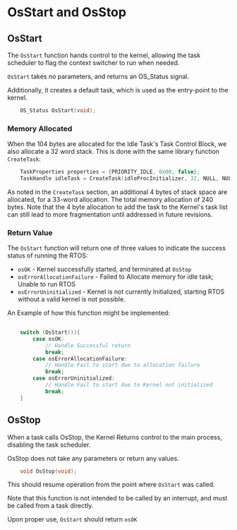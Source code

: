 # OsStart and OsStop
## OsStart

The `OsStart` function hands control to the kernel, allowing the task scheduler to flag the context switcher to run when needed.

`OsStart` takes no parameters, and returns an OS_Status signal.

Additionally, it creates a default task, which is used as the entry-point to the kernel.

```C
    OS_Status OsStart(void);
```


### Memory Allocated

When the 104 bytes are allocated for the Idle Task's Task Control Block, we also allocate a 32 word stack. This is done with the same library function `CreateTask`: 

```C
    TaskProperties properties = {PRIORITY_IDLE, 0x00, false};
    TaskHandle idleTask = CreateTask(idleProcInitializer, 32, NULL, NULL, properties);
```

As noted in the `CreateTask` section, an additional 4 bytes of stack space are allocated, for a 33-word allocation. The total memory allocation of 240 bytes. Note that the 4 byte allocation to add the task to the Kernel's task list can still lead to more fragmentation until addressed in future revisions.

### Return Value

The `OsStart` function will return one of three values to indicate the success status of running the RTOS:

- `osOK` - Kernel successfully started, and terminated at `OsStop`
- `osErrorAllocationFailure` - Failed to Allocate memory for idle task; Unable to run RTOS
- `osErrorUninitialized` - Kernel is not currently Initialized, starting RTOS without a valid kernel is not possible.

An Example of how this function might be implemented:

```C
    
    switch (OsStart()){  
        case osOK:
            // Handle Successful return
            break;
        case osErrorAllocationFailure:
            // Handle Fail to start due to allocation failure
            break;
        case osErrorUninitialized:
            // Handle Fail to start due to Kernel not initialized
            break;
    }
```

## OsStop

When a task calls OsStop, the Kernel Returns control to the main process, disabling the task scheduler.

OsStop does not take any parameters or return any values.

```C
    void OsStop(void);
```

This should resume operation from the point where `OsStart` was called.

Note that this function is not intended to be called by an interrupt, and must be called from a task directly.

Upon proper use, `OsStart` should return `osOK`